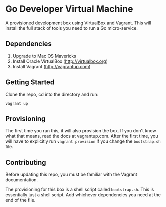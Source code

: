 # Go Developer Virtual Machine

A provisioned development box using VirtualBox and Vagrant. This will install the full stack of tools you need to run a Go micro-service.

## Dependencies

1. Upgrade to Mac OS Mavericks 
2. Install Oracle VirtualBox (http://virtualbox.org)
3. Install Vagrant (http://vagrantup.com)

## Getting Started

Clone the repo, cd into the directory and run:

```
vagrant up
```

## Provisioning

The first time you run this, it will also provision the box. If you don't know what that means, read the docs at vagrantup.com. After the first time, you will have to explicitly run `vagrant provision` if you change the `bootstrap.sh` file.

## Contributing

Before updating this repo, you must be familiar with the Vagrant documentation.

The provisioning for this box is a shell script called `bootstrap.sh`. This is essentially just a shell script. Add whichever dependencies you need at the end of the file.
